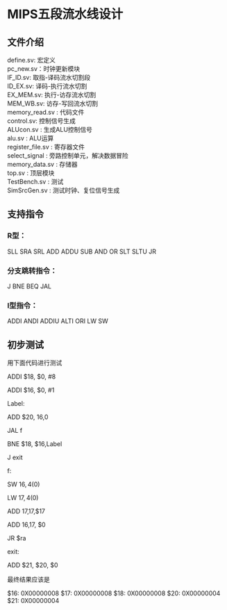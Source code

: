 # MIPS五段流水线设计

## 文件介绍
define.sv: 宏定义  
pc_new.sv：时钟更新模块  
IF_ID.sv: 取指-译码流水切割段  
ID_EX.sv: 译码-执行流水切割  
EX_MEM.sv: 执行-访存流水切割  
MEM_WB.sv: 访存-写回流水切割  
memory_read.sv : 代码文件  
control.sv: 控制信号生成  
ALUcon.sv : 生成ALU控制信号  
alu.sv : ALU运算  
register_file.sv : 寄存器文件  
select_signal : 旁路控制单元，解决数据冒险  
memory_data.sv : 存储器  
top.sv : 顶层模块  
TestBench.sv : 测试  
SimSrcGen.sv : 测试时钟、复位信号生成  

## 支持指令

### R型：
SLL
SRA
SRL
ADD
ADDU
SUB
AND
OR
SLT
SLTU
JR

### 分支跳转指令：

J
BNE
BEQ
JAL

### I型指令：

ADDI
ANDI
ADDIU
ALTI
ORI
LW
SW

## 初步测试

用下面代码进行测试

ADDI    $18, $0, #8   

ADDI    $16, $0, #1  

Label:  

ADD     $20, $16,$0  

JAL     f  

BNE     $18, $16,Label  

J       exit  

f:  

SW      $16, 4($0)  

LW      $17, 4($0)  

ADD     $17,$17,$17  

ADD     $16,$17, $0  

JR      $ra  

exit:  

ADD     $21, $20, $0  



最终结果应该是

$16:    0X00000008
$17:    0X00000008
$18:    0X00000008
$20:    0X00000004
$21:    0X00000004
